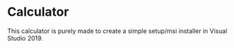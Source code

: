 # Calculator
This calculator is purely made to create a simple setup/msi installer in Visual Studio 2019.

